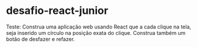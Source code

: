 # desafio-react-junior
Teste: Construa uma aplicação web usando React que a cada clique na tela, seja inserido um círculo na posição exata do clique. Construa também um botão de desfazer e refazer.
